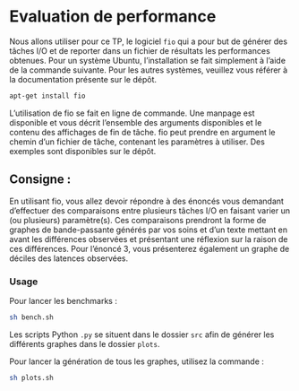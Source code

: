 # Evaluation de performance

Nous allons utiliser pour ce TP, le logiciel `fio` qui a pour but de générer des tâches I/O et de reporter dans un fichier de résultats les performances obtenues. Pour un système Ubuntu, l’installation se fait simplement à l’aide de la commande suivante. Pour les autres systèmes, veuillez vous référer à la documentation présente sur le dépôt.

```sh
apt-get install fio
```

L’utilisation de fio se fait en ligne de commande. Une manpage est disponible et vous décrit l’ensemble des arguments disponibles et le contenu des affichages de fin de tâche. fio peut prendre en argument le chemin d’un fichier de tâche, contenant les paramètres à utiliser. Des exemples sont disponibles sur le dépôt.

## Consigne :
En utilisant fio, vous allez devoir répondre à des énoncés vous demandant d’effectuer des comparaisons entre plusieurs tâches I/O en faisant varier un (ou plusieurs) paramètre(s). Ces comparaisons prendront la forme de graphes de bande-passante générés par vos soins et d’un texte mettant en avant les différences observées et présentant une réflexion sur la raison de ces différences. Pour l’énoncé 3, vous présenterez également un graphe de déciles des latences observées.

### Usage
Pour lancer les benchmarks :
```sh
sh bench.sh
```

Les scripts Python `.py` se situent dans le dossier `src` afin de générer les différents graphes dans le dossier `plots`.

Pour lancer la génération de tous les graphes, utilisez la commande :
```sh
sh plots.sh
```